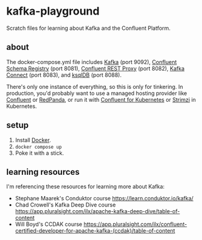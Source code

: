 # kafka-playground

Scratch files for learning about Kafka and the Confluent Platform.

## about

The docker-compose.yml file includes [Kafka](https://kafka.apache.org/) (port 9092),
[Confluent Schema Registry](https://github.com/confluentinc/schema-registry) (port 8081),
[Confluent REST Proxy](https://github.com/confluentinc/kafka-rest) (port 8082),
[Kafka Connect](https://kafka.apache.org/documentation/#connect) (port 8083),
and [ksqlDB](https://github.com/confluentinc/ksql) (port 8088).

There's only one instance of everything, so this is only for tinkering.
In production, you'd probably want to use a managed hosting provider like
[Confluent](https://www.confluent.io/) or [RedPanda](https://www.redpanda.com/),
or run it with [Confluent for Kubernetes](https://github.com/confluentinc/confluent-kubernetes-examples)
or [Strimzi](https://strimzi.io/) in Kubernetes.

## setup

1. Install [Docker](https://docs.docker.com/get-started/get-docker/).
2. `docker compose up`
3. Poke it with a stick.

## learning resources

I'm referencing these resources for learning more about Kafka:

- Stephane Maarek's Conduktor course https://learn.conduktor.io/kafka/
- Chad Crowell's Kafka Deep Dive course https://app.pluralsight.com/ilx/apache-kafka-deep-dive/table-of-content
- Will Boyd's CCDAK course https://app.pluralsight.com/ilx/confluent-certified-developer-for-apache-kafka-(ccdak)/table-of-content
